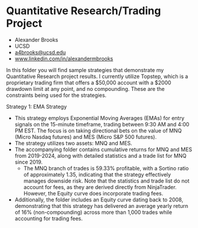 # Quantitative Research/Trading Project

- Alexander Brooks
- UCSD
- a4brooks@ucsd.edu
- www.linkedin.com/in/alexandermbrooks

In this folder you will find sample strategies that demonstrate my Quantitative Research project results. 
I currently utilize Topstep, which is a proprietary trading firm that offers a $50,000 account with a $2000 drawdown limit at any point, and no compounding. These are the constraints being used for the strategies.

Strategy 1: EMA Strategy
- This strategy employs Exponential Moving Averages (EMAs) for entry signals on the 15-minute timeframe, trading between 9:30 AM and 4:00 PM EST. The focus is on taking directional bets on the value of MNQ (Micro Nasdaq futures) and MES (Micro S&P 500 futures).
- The strategy utilizes two assets: MNQ and MES.
- The accompanying folder contains cumulative returns for MNQ and MES from 2019-2024, along with detailed statistics and a trade list for MNQ since 2019.
  - The MNQ branch of trades is 59.33% profitable, with a Sortino ratio of approximately 1.35, indicating that the strategy effectively manages downside risk.
    Note that the statistics and trade list do not account for fees, as they are derived directly from NinjaTrader. However, the Equity curve does incorporate trading fees.
- Additionally, the folder includes an Equity curve dating back to 2008, demonstrating that this strategy has delivered an average yearly return of 16% (non-compounding) across more than 1,000 trades while accounting for trading fees.





    




